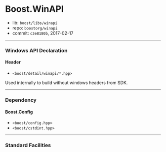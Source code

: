 # Boost.WinAPI

* lib: `boost/libs/winapi`
* repo: `boostorg/winapi`
* commit: `c3e8180b`, 2017-02-17

------
### Windows API Declaration

#### Header

* `<boost/detail/winapi/*.hpp>`

Used internally to build without windows headers from SDK.

------
### Dependency

#### Boost.Config

* `<boost/config.hpp>`
* `<boost/cstdint.hpp>`

------
### Standard Facilities

